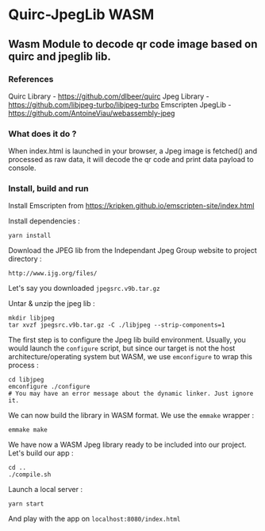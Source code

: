 # Quirc-JpegLib WASM
## Wasm Module to decode qr code image based on quirc and jpeglib lib.

### References
Quirc Library - https://github.com/dlbeer/quirc
Jpeg Library - https://github.com/libjpeg-turbo/libjpeg-turbo
Emscripten JpegLib - https://github.com/AntoineViau/webassembly-jpeg

### What does it do ? 
When index.html is launched in your browser, a Jpeg image is fetched() and processed as raw data,
 it will decode the qr code and print data payload to console.

### Install, build and run
Install Emscripten from https://kripken.github.io/emscripten-site/index.html  

Install dependencies : 

    yarn install 

Download the JPEG lib from the Independant Jpeg Group website to project directory :

    http://www.ijg.org/files/

Let's say you downloaded `jpegsrc.v9b.tar.gz`

Untar & unzip the jpeg lib : 

    mkdir libjpeg
    tar xvzf jpegsrc.v9b.tar.gz -C ./libjpeg --strip-components=1

The first step is to configure the Jpeg lib build environment. Usually, you would launch the `configure` script, but since our target is not the host architecture/operating system but WASM, we use `emconfigure` to wrap this process : 

    cd libjpeg
    emconfigure ./configure
    # You may have an error message about the dynamic linker. Just ignore it.

We can now build the library in WASM format. We use the `emmake` wrapper : 
    
    emmake make

We have now a WASM Jpeg library ready to be included into our project.  
Let's build our app :

    cd ..
    ./compile.sh

Launch a local server : 

    yarn start

And play with the app on `localhost:8080/index.html`

